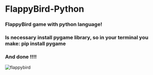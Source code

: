 # FlappyBird-Python
### FlappyBird game with python language!
### Is necessary install pygame library, so in your terminal you make: pip install pygame
### And done !!!!
![flappybird](https://user-images.githubusercontent.com/53870054/171305757-8d0e8be3-b2d9-43b9-a471-6c1804804464.png)
